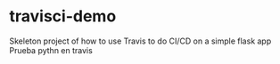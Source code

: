 # travisci-demo

Skeleton project of how to use Travis to do CI/CD on a simple flask app
Prueba pythn en travis